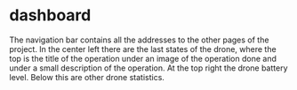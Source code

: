 # dashboard
The navigation bar contains all the addresses to the other pages of the project.
In the center left there are the last states of the drone, where the top is the title of the operation under an image of the operation done and under a small description of the operation.
At the top right the drone battery level.
Below this are other drone statistics.
